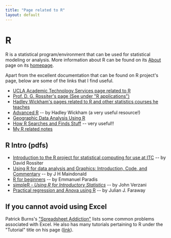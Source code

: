 ```yaml
---
title: "Page related to R"
layout: default
---
```

# R

R is a statistical program/environment that can be used for statistical modeling or analysis.
More information about R can be found on its [About](http://www.r-project.org/about.html) page
on its [homepage](http://www.r-project.org/).

Apart from the excellent documentation that can be found on R project's page, below are
some of the links that I find useful.

- [UCLA Academic Technology Services page related to R](https://stats.idre.ucla.edu/r/)
- [Prof. D. G. Rossiter's page (See under "R applications")](http://www.css.cornell.edu/faculty/dgr2/)
- [Hadley Wickham's pages related to R and other statistics courses he teaches](http://hadley.nz/)
- [Advanced R](http://adv-r.hadley.nz/) -- by Hadley Wickham (a very useful resource!)
- [Geographic Data Analysis Using R](http://geog.uoregon.edu/geogr/)
- [How R Searches and Finds Stuff](http://obeautifulcode.com/R/How-R-Searches-And-Finds-Stuff/) -- very useful!!
- [My R related notes](NOTES_R.txt)

## R Intro (pdfs)

- [Introduction to the R project for statistical computing for use at ITC](http://cran.us.r-project.org/doc/contrib/Rossiter-RIntro-ITC.pdf) -- by David Rossiter
- [Using R for data analysis and Graphics: Introduction, Code, and Commentary](http://cran.us.r-project.org/doc/contrib/usingR.pdf) -- by J H Maindonald
- [R for beginners](http://cran.us.r-project.org/doc/contrib/Paradis-rdebuts_en.pdf) -- by Emmanuel Paradis
- [simpleR - _Using R for Introductory Statistics_](http://cran.us.r-project.org/doc/contrib/Verzani-SimpleR.pdf) -- by John Verzani
- [Practical regression and Anova using R](http://cran.us.r-project.org/doc/contrib/Faraway-PRA.pdf) -- by Julian J. Faraway

## If you cannot avoid using Excel

Patrick Burns's ["Spreadsheet Addiction"](http://www.burns-stat.com/pages/Tutor/spreadsheet_addiction.html) lists some common problems
associated with Excel.
He also has many tutorials pertaining to R under the "Tutorial" title on his page ([link](http://www.burns-stat.com)).
